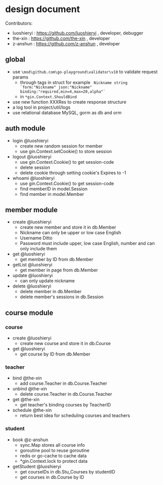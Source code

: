# design document

Contributors:

- luoshieryi : https://github.com/luoshieryi , developer, debugger
- the-xin : https://github.com/the-xin , developer
- z-anshun : https://github.com/z-anshun , developer

## global

- use `\mod\github.com\go-playground\validator\v10` to validate request params 
  - through tags in struct for example ```	Nickname string   `form:"Nickname" json:"Nickname" binding:"required,min=4,max=20,alpha"` ```
  - in `*gin.Context.ShouldBind`
- use new function XXXRes to create response structure
- a log tool in project/util/logs
- use relational database MySQL, gorm as db and orm

## auth module

- login @luoshieryi 
  - create new random session for member
  - use gin.Context.setCookie() to store session
- logout @luoshieryi
  - use gin.Context.Cookie() to get session-code
  - delete session 
  - delete cookie through setting cookie's Expires to -1  
- whoami @luoshieryi
  - use gin.Context.Cookie() to get session-code
  - find memberID in model.Session
  - find member in model.Member

## member module

- create @luoshieryi
  - create new member and store it in db.Member
  - Nickname can only be upper or low case English
  - Username Ditto
  - Password must include upper, low case English, number and can only include them
- get @luoshieryi
  - get member by ID from db.Member
- getList @luoshieryi
  - get member in page from db.Member
- update @luoshieryi
  - can only update nickname
- delete @luoshieryi
  - delete member in db.Member
  - delete member's sessions in db.Session

## course module

### course

- create @luoshieryi
  - create new course and store it in db.Course
- get @luoshieryi
  - get course by ID from db.Member
### teacher

- bind @the-xin
  - add course.Teacher in db.Course.Teacher
- unbind @the-xin
  - delete course.Teacher in db.Course.Teacher
- get @the-xin
  - get teacher's binding courses by TeacherID
- schedule @the-xin
  - return best idea for scheduling courses and teachers

### student

- book @z-anshun
  - sync.Map stores all course info
  - goroutine pool to reuse goroutine
  - redis or go-cache to cache data
  - *gin.Context.lock to protect data
- getStudent @luoshieryi
  - get courseIDs in db.Stu_Courses by studentID
  - get courses in db.Course by ID

